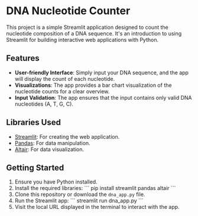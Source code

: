 # DNA Nucleotide Counter

This project is a simple Streamlit application designed to count the nucleotide composition of a DNA sequence. It's an introduction to using Streamlit for building interactive web applications with Python.

## Features

- **User-friendly Interface**: Simply input your DNA sequence, and the app will display the count of each nucleotide.
- **Visualizations**: The app provides a bar chart visualization of the nucleotide counts for a clear overview.
- **Input Validation**: The app ensures that the input contains only valid DNA nucleotides (A, T, G, C).

## Libraries Used

- [Streamlit](https://www.streamlit.io/): For creating the web application.
- [Pandas](https://pandas.pydata.org/): For data manipulation.
- [Altair](https://altair-viz.github.io/): For data visualization.

## Getting Started

1. Ensure you have Python installed.
2. Install the required libraries:
   \```
   pip install streamlit pandas altair
   \```
3. Clone this repository or download the `dna_app.py` file.
4. Run the Streamlit app:
   \```
   streamlit run dna_app.py
   \```
5. Visit the local URL displayed in the terminal to interact with the app.


